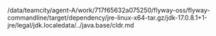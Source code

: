 /data/teamcity/agent-A/work/717f65632a075250/flyway-oss/flyway-commandline/target/dependency/jre-linux-x64-tar.gz/jdk-17.0.8.1+1-jre/legal/jdk.localedata/../java.base/cldr.md